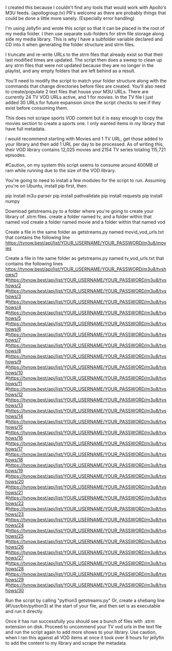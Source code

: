 I created this because I couldn't find any tools that would work with Apollo's M3U feeds. (apollogroup.tv)
PR's welcome as there are probably things that could be done a little more sanely.
(Especially error handling) 

I'm using Jellyfin and wrote this script so that it can be placed in the root of my media folder.  I then use separate sub-folders 
for strm file storage along side my media library.  This is why I have a subfolder variable declared and CD into it when generating
the folder structure and strm files. 

I truncate and re-write URLs to the strm files that already exist so that their last modified times are updated. 
The script then does a sweep to clean up any strm files that were not updated because they are no longer in the playlist, and any empty folders that are left behind as a result. 

You'll need to modify the script to match your folder structure along with the commands that change directories before files are created.
You'll also need to create/populate 2 text files that house your M3U URLs. There are currently 24 TV VOD URLs active, and 1 for movies.
In the TV file I just added 30 URLs for future expansion since the script checks to see if they exist before consuming them. 

This does not scrape sports VOD content but it is easy enough to copy the movies section to create a sports one. 
I only wanted items in my library that have full metadata. 

I would recommend starting with Movies and 1 TV URL, get those added to your library and then add 1 URL per day to be processed. 
As of writing this, their VOD library contains 12,025 movies and 2154 TV series totaling 115,721 episodes. 

#Caution, on my system this script seems to consume around 400MB of ram while running due to the size of the VOD library. 

You're going to need to install a few modules for the script to run.  Assuming you're on Ubuntu, install pip first, then:

pip install m3u-parser
pip install pathvalidate
pip install requests
pip install numpy

Download getstreams.py to a folder where you're going to create your library of .strm files. 
create a folder named tv, and a folder within that named vod
create a folder named movie and a folder within that named vod 

Create a file in the same folder as getstreams.py named movid_vod_urls.txt that contains the following line
https://tvnow.best/api/list/YOUR_USERNAME/YOUR_PASSWORD/m3u8/movies

Create a file in hte same folder as getstreams.py named tv_vod_urls.txt that contains the following lines
https://tvnow.best/api/list/YOUR_USERNAME/YOUR_PASSWORD/m3u8/tvshows/1
#https://tvnow.best/api/list/YOUR_USERNAME/YOUR_PASSWORD/m3u8/tvshows/2
#https://tvnow.best/api/list/YOUR_USERNAME/YOUR_PASSWORD/m3u8/tvshows/3
#https://tvnow.best/api/list/YOUR_USERNAME/YOUR_PASSWORD/m3u8/tvshows/4
#https://tvnow.best/api/list/YOUR_USERNAME/YOUR_PASSWORD/m3u8/tvshows/5
#https://tvnow.best/api/list/YOUR_USERNAME/YOUR_PASSWORD/m3u8/tvshows/6
#https://tvnow.best/api/list/YOUR_USERNAME/YOUR_PASSWORD/m3u8/tvshows/7
#https://tvnow.best/api/list/YOUR_USERNAME/YOUR_PASSWORD/m3u8/tvshows/8
#https://tvnow.best/api/list/YOUR_USERNAME/YOUR_PASSWORD/m3u8/tvshows/9
#https://tvnow.best/api/list/YOUR_USERNAME/YOUR_PASSWORD/m3u8/tvshows/10
#https://tvnow.best/api/list/YOUR_USERNAME/YOUR_PASSWORD/m3u8/tvshows/11
#https://tvnow.best/api/list/YOUR_USERNAME/YOUR_PASSWORD/m3u8/tvshows/12
#https://tvnow.best/api/list/YOUR_USERNAME/YOUR_PASSWORD/m3u8/tvshows/13
#https://tvnow.best/api/list/YOUR_USERNAME/YOUR_PASSWORD/m3u8/tvshows/14
#https://tvnow.best/api/list/YOUR_USERNAME/YOUR_PASSWORD/m3u8/tvshows/15
#https://tvnow.best/api/list/YOUR_USERNAME/YOUR_PASSWORD/m3u8/tvshows/16
#https://tvnow.best/api/list/YOUR_USERNAME/YOUR_PASSWORD/m3u8/tvshows/17
#https://tvnow.best/api/list/YOUR_USERNAME/YOUR_PASSWORD/m3u8/tvshows/18
#https://tvnow.best/api/list/YOUR_USERNAME/YOUR_PASSWORD/m3u8/tvshows/19
#https://tvnow.best/api/list/YOUR_USERNAME/YOUR_PASSWORD/m3u8/tvshows/20
#https://tvnow.best/api/list/YOUR_USERNAME/YOUR_PASSWORD/m3u8/tvshows/21
#https://tvnow.best/api/list/YOUR_USERNAME/YOUR_PASSWORD/m3u8/tvshows/22
#https://tvnow.best/api/list/YOUR_USERNAME/YOUR_PASSWORD/m3u8/tvshows/23
#https://tvnow.best/api/list/YOUR_USERNAME/YOUR_PASSWORD/m3u8/tvshows/24
#https://tvnow.best/api/list/YOUR_USERNAME/YOUR_PASSWORD/m3u8/tvshows/25
#https://tvnow.best/api/list/YOUR_USERNAME/YOUR_PASSWORD/m3u8/tvshows/26
#https://tvnow.best/api/list/YOUR_USERNAME/YOUR_PASSWORD/m3u8/tvshows/27
#https://tvnow.best/api/list/YOUR_USERNAME/YOUR_PASSWORD/m3u8/tvshows/28
#https://tvnow.best/api/list/YOUR_USERNAME/YOUR_PASSWORD/m3u8/tvshows/29
#https://tvnow.best/api/list/YOUR_USERNAME/YOUR_PASSWORD/m3u8/tvshows/30

Run the script by calling "python3 getstreams.py" 
Or, create a shebang line (#!/usr/bin/python3) at the start of your file, and then set is as executable and run it directly. 

Once it has run successfully you should see a bunch of files with .strm extension on disk.  Proceed to uncommend your TV vod urls in the text file and run the script again to add more shows to your library.  Use caution, when I ran this against all VOD items at once it took over 8 hours for jellyfin to add the content to my library and scrape the metadata. 
